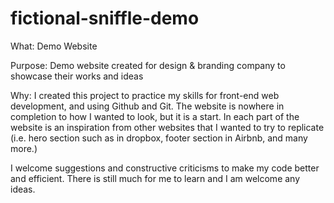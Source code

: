 # fictional-sniffle-demo

What: Demo Website

Purpose: Demo website created for design &amp; branding company to showcase their works and ideas

Why: I created this project to practice my skills for front-end web development, and using Github and Git. The website is nowhere in completion to how I wanted to look, but it is a start. In each part of the website is an inspiration from other websites that I wanted to try to replicate (i.e. hero section such as in dropbox, footer section in Airbnb, and many more.) 

I welcome suggestions and constructive criticisms to make my code better and efficient. There is still much for me to learn and I am welcome any ideas. 
